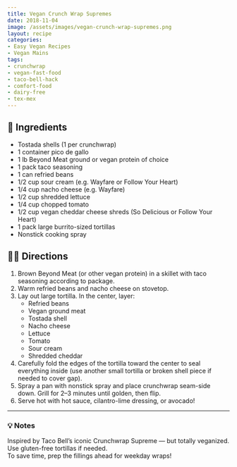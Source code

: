 ```yaml
---
title: Vegan Crunch Wrap Supremes
date: 2018-11-04
image: /assets/images/vegan-crunch-wrap-supremes.png
layout: recipe
categories:
- Easy Vegan Recipes
- Vegan Mains
tags:
- crunchwrap
- vegan-fast-food
- taco-bell-hack
- comfort-food
- dairy-free
- tex-mex
---
```


## 🧾 Ingredients

- Tostada shells (1 per crunchwrap)  
- 1 container pico de gallo  
- 1 lb Beyond Meat ground or vegan protein of choice  
- 1 pack taco seasoning  
- 1 can refried beans  
- 1/2 cup sour cream (e.g. Wayfare or Follow Your Heart)  
- 1/4 cup nacho cheese (e.g. Wayfare)  
- 1/2 cup shredded lettuce  
- 1/4 cup chopped tomato  
- 1/2 cup vegan cheddar cheese shreds (So Delicious or Follow Your Heart)  
- 1 pack large burrito-sized tortillas  
- Nonstick cooking spray  

## 👩‍🍳 Directions

1. Brown Beyond Meat (or other vegan protein) in a skillet with taco seasoning according to package.  
2. Warm refried beans and nacho cheese on stovetop.  
3. Lay out large tortilla. In the center, layer:  
   - Refried beans  
   - Vegan ground meat  
   - Tostada shell  
   - Nacho cheese  
   - Lettuce  
   - Tomato  
   - Sour cream  
   - Shredded cheddar  
4. Carefully fold the edges of the tortilla toward the center to seal everything inside (use another small tortilla or broken shell piece if needed to cover gap).  
5. Spray a pan with nonstick spray and place crunchwrap seam-side down. Grill for 2–3 minutes until golden, then flip.  
6. Serve hot with hot sauce, cilantro-lime dressing, or avocado!


---

### 💡 Notes

Inspired by Taco Bell’s iconic Crunchwrap Supreme — but totally veganized.  
Use gluten-free tortillas if needed.  
To save time, prep the fillings ahead for weekday wraps!


